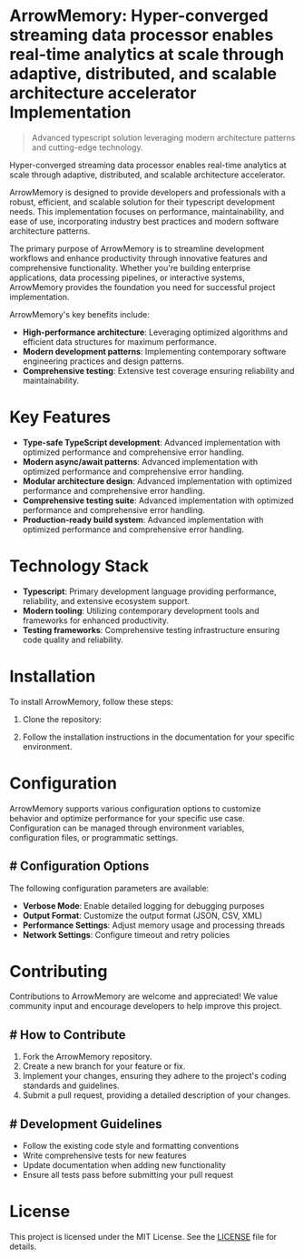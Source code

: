 <!-- fallback_ArrowMemory_20251015200946_34987 -->

# ArrowMemory: Hyper-converged streaming data processor enables real-time analytics at scale through adaptive, distributed, and scalable architecture accelerator Implementation
> Advanced typescript solution leveraging modern architecture patterns and cutting-edge technology.

Hyper-converged streaming data processor enables real-time analytics at scale through adaptive, distributed, and scalable architecture accelerator.

ArrowMemory is designed to provide developers and professionals with a robust, efficient, and scalable solution for their typescript development needs. This implementation focuses on performance, maintainability, and ease of use, incorporating industry best practices and modern software architecture patterns.

The primary purpose of ArrowMemory is to streamline development workflows and enhance productivity through innovative features and comprehensive functionality. Whether you're building enterprise applications, data processing pipelines, or interactive systems, ArrowMemory provides the foundation you need for successful project implementation.

ArrowMemory's key benefits include:

* **High-performance architecture**: Leveraging optimized algorithms and efficient data structures for maximum performance.
* **Modern development patterns**: Implementing contemporary software engineering practices and design patterns.
* **Comprehensive testing**: Extensive test coverage ensuring reliability and maintainability.

# Key Features

* **Type-safe TypeScript development**: Advanced implementation with optimized performance and comprehensive error handling.
* **Modern async/await patterns**: Advanced implementation with optimized performance and comprehensive error handling.
* **Modular architecture design**: Advanced implementation with optimized performance and comprehensive error handling.
* **Comprehensive testing suite**: Advanced implementation with optimized performance and comprehensive error handling.
* **Production-ready build system**: Advanced implementation with optimized performance and comprehensive error handling.

# Technology Stack

* **Typescript**: Primary development language providing performance, reliability, and extensive ecosystem support.
* **Modern tooling**: Utilizing contemporary development tools and frameworks for enhanced productivity.
* **Testing frameworks**: Comprehensive testing infrastructure ensuring code quality and reliability.

# Installation

To install ArrowMemory, follow these steps:

1. Clone the repository:


2. Follow the installation instructions in the documentation for your specific environment.

# Configuration

ArrowMemory supports various configuration options to customize behavior and optimize performance for your specific use case. Configuration can be managed through environment variables, configuration files, or programmatic settings.

## # Configuration Options

The following configuration parameters are available:

* **Verbose Mode**: Enable detailed logging for debugging purposes
* **Output Format**: Customize the output format (JSON, CSV, XML)
* **Performance Settings**: Adjust memory usage and processing threads
* **Network Settings**: Configure timeout and retry policies

# Contributing

Contributions to ArrowMemory are welcome and appreciated! We value community input and encourage developers to help improve this project.

## # How to Contribute

1. Fork the ArrowMemory repository.
2. Create a new branch for your feature or fix.
3. Implement your changes, ensuring they adhere to the project's coding standards and guidelines.
4. Submit a pull request, providing a detailed description of your changes.

## # Development Guidelines

* Follow the existing code style and formatting conventions
* Write comprehensive tests for new features
* Update documentation when adding new functionality
* Ensure all tests pass before submitting your pull request

# License

This project is licensed under the MIT License. See the [LICENSE](https://github.com/lisaantal/ArrowMemory/blob/main/LICENSE) file for details.
